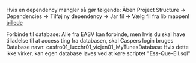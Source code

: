 Hvis en dependency mangler så gør følgende:
Åben Project Structure -> Dependencies -> Tilføj ny dependency -> Jar fil -> Vælg fil fra lib mappen!
[billede](https://github.com/user-attachments/assets/54476983-caad-4ef8-a34c-bf56a3641ddc)

Forbinde til database:
Alle fra EASV kan forbinde, men hvis du skal have tilladelse til at access ting fra databasen, skal Caspers login bruges
Database navn: casfro01_lucchr01_vicjen01_MyTunesDatabase
Hvis dette ikke virker, kan egen database laves ved at køre scriptet "Ess-Que-Ell.sql"
